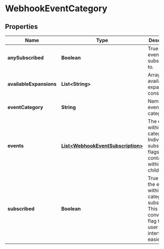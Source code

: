 
# WebhookEventCategory

## Properties
Name | Type | Description | Notes
------------ | ------------- | ------------- | -------------
**anySubscribed** | **Boolean** | True if any events are subscribed to. |  [optional]
**availableExpansions** | **List&lt;String&gt;** | Array of available expansion constants |  [optional]
**eventCategory** | **String** | Name of the event category |  [optional]
**events** | [**List&lt;WebhookEventSubscription&gt;**](WebhookEventSubscription.md) | The events within the category.  Individual subscription flags contained within the child object. |  [optional]
**subscribed** | **Boolean** | True if all the events within this category are subscribed.  This is a convenience flag to make user interfaces easier. |  [optional]



